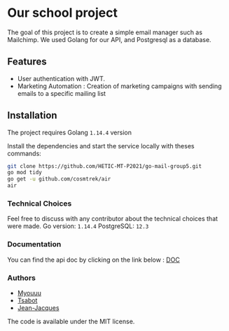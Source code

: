 # Our school project

The goal of this project is to create a simple email manager such as Mailchimp.
We used Golang for our API, and Postgresql as a database.

## Features

- User authentication with JWT.
- Marketing Automation : Creation of marketing campaigns with sending emails to a specific mailing list

## Installation

The project requires Golang `1.14.4` version

Install the dependencies and start the service locally with theses commands:

```sh
git clone https://github.com/HETIC-MT-P2021/go-mail-group5.git
go mod tidy
go get -u github.com/cosmtrek/air
air
```

### Technical Choices

Feel free to discuss with any contributor about the technical choices that were made.
Go version: `1.14.4`
PostgreSQL: `12.3`

### Documentation

You can find the api doc by clicking on the link below :
[DOC](https://app.swaggerhub.com/apis/JWT_Golang/Mailing_in_Go/1.0.0)

### Authors

- [Myouuu](https://github.com/myouuu)
- [Tsabot](https://github.com/Tsabot)
- [Jean-Jacques](https://github.com/gensjaak)

The code is available under the MIT license.
